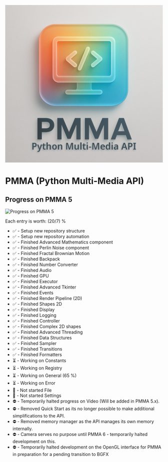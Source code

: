 <div align="center">

  ![PMMA logo](https://github.com/PycraftDeveloper/PMMA/blob/main/repository/SmallLogo.png)
</div>


# PMMA (Python Multi-Media API)

## Progress on PMMA 5

![Progress on PMMA 5](https://geps.dev/progress/86)

Each entry is worth: (20/7) %

* ✅ - Setup new repository structure
* ✅ - Setup new repository automation
* ✅ - Finished Advanced Mathematics component
* ✅ - Finished Perlin Noise component
* ✅ - Finished Fractal Brownian Motion
* ✅ - Finished Backpack
* ✅ - Finished Number Converter
* ✅ - Finished Audio
* ✅ - Finished GPU
* ✅ - Finished Executor
* ✅ - Finished Advanced Tkinter
* ✅ - Finished Events
* ✅ - Finished Render Pipeline (2D)
* ✅ - Finished Shapes 2D
* ✅ - Finished Display
* ✅ - Finished Logging
* ✅ - Finished Controller
* ✅ - Finished Complex 2D shapes
* ✅ - Finished Advanced Threading
* ✅ - Finished Data Structures
* ✅ - Finished Sampler
* ✅ - Finished Transitions
* ✅ - Finished Formatters
* ⏳ - Working on Constants
* ⏳ - Working on Registry
* ⏳ - Working on General (65 %)
* ⏳ - Working on Error
* 🛑 - Not started File
* 🛑 - Not started Settings
* ⛔ - Temporarily halted progress on Video (Will be added in PMMA 5.x).
* ⛔ - Removed Quick Start as its no longer possible to make additional simplifications to the API.
* ⛔ - Removed memory manager as the API manages its own memory internally.
* ⛔ - Camera serves no purpose until PMMA 6 - temporarily halted development on this.
* ⛔ - Temporarily halted development on the OpenGL interface for PMMA in preparation for a pending transition to BGFX